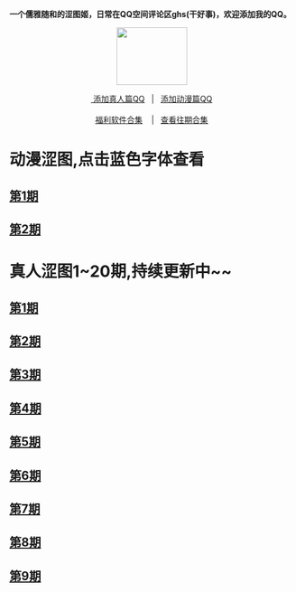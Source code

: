 <p><strong>一个儒雅随和的涩图姬，日常在QQ空间评论区ghs(干好事)，欢迎添加我的QQ。</strong></p>
<div align="center"><img src="https://wx3.sinaimg.cn/large/0076rN2Egy1ghg2q13tc5g303h02ut8z.gif" height="102" width="125"/></div>
<div align="center"><p><a href="https://qm.qq.com/cgi-bin/qm/qr?k=VHVfncJChRrSp_NGJrlJNgYpoaZ9ukMV
" rel="nofollow">&nbsp添加真人篇QQ</a>&nbsp&nbsp | &nbsp&nbsp;<a href="https://qm.qq.com/cgi-bin/qm/qr?k=m_LgW6KgED1aHePiscfi4DAD6KxDqSjy&noverify=0" rel="nofollow">添加动漫篇QQ</a><br/><br><a href="http://dwz.date/bWEk">福利软件合集</a> &nbsp&nbsp&nbsp|&nbsp&nbsp;&nbsp<a href="http://dwz.date/bWE8">查看往期合集</a></p></div>

<h1>动漫涩图,点击蓝色字体查看</h1>
<h2><a href="http://dwz.date/bZ73">第1期</a></h3>
<h2><a href="http://dwz.date/bZ77">第2期</a></h3>

<h1>真人涩图1~20期,持续更新中~~</h1>
<h2><a href="http://dwz.date/bZ6G">第1期</a></h3>
<h2><a href="http://dwz.date/bZ8m">第2期</a></h3>
<h2><a href="">第3期</a></h3>
<h2><a href="">第4期</a></h3>
<h2><a href="">第5期</a></h3>
<h2><a href="">第6期</a></h3>
<h2><a href="">第7期</a></h3>
<h2><a href="">第8期</a></h3>
<h2><a href="">第9期</a></h3>
